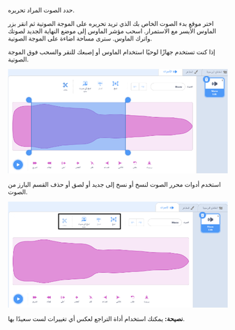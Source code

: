 حدد الصوت المراد تحريره.

اختر موقع بدء الصوت الخاص بك الذي تريد تحريره على الموجة الصوتية ثم انقر بزر الماوس الأيسر مع الاستمرار. اسحب مؤشر الماوس إلى موضع النهاية الجديد لصوتك واترك الماوس. سترى مساحة اضاءة على الموجة الصوتية.

إذا كنت تستخدم جهازًا لوحيًا استخدام الماوس أو إصبعك للنقر والسحب فوق الموجة الصوتية.

![الموجة الصوتية في محرر الصوت مع بروز القسم الأوسط.](images/trim-sound.png)

استخدم أدوات محرر الصوت لنسخ أو نسخ إلى جديد أو لصق أو حذف القسم  البارز من الصوت.

![أدوات التحرير مؤشرة مع الموجة الصوتية الجديدة.](images/deleted-sound.png)

**نصيحة:** يمكنك استخدام أداة التراجع لعكس أي تغييرات لست سعيدًا بها. 
